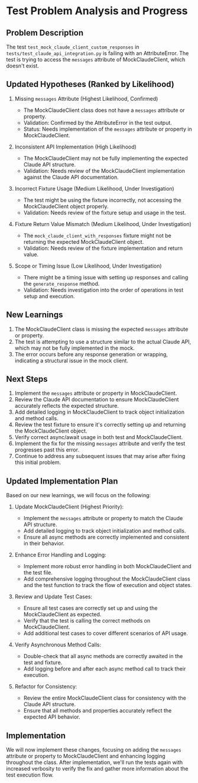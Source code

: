 # Test Problem Analysis and Progress

## Problem Description
The test `test_mock_claude_client_custom_responses` in `tests/test_claude_api_integration.py` is failing with an AttributeError. The test is trying to access the `messages` attribute of MockClaudeClient, which doesn't exist.

## Updated Hypotheses (Ranked by Likelihood)

1. Missing `messages` Attribute (Highest Likelihood, Confirmed)
   - The MockClaudeClient class does not have a `messages` attribute or property.
   - Validation: Confirmed by the AttributeError in the test output.
   - Status: Needs implementation of the `messages` attribute or property in MockClaudeClient.

2. Inconsistent API Implementation (High Likelihood)
   - The MockClaudeClient may not be fully implementing the expected Claude API structure.
   - Validation: Needs review of the MockClaudeClient implementation against the Claude API documentation.

3. Incorrect Fixture Usage (Medium Likelihood, Under Investigation)
   - The test might be using the fixture incorrectly, not accessing the MockClaudeClient object properly.
   - Validation: Needs review of the fixture setup and usage in the test.

4. Fixture Return Value Mismatch (Medium Likelihood, Under Investigation)
   - The `mock_claude_client_with_responses` fixture might not be returning the expected MockClaudeClient object.
   - Validation: Needs review of the fixture implementation and return value.

5. Scope or Timing Issue (Low Likelihood, Under Investigation)
   - There might be a timing issue with setting up responses and calling the `generate_response` method.
   - Validation: Needs investigation into the order of operations in test setup and execution.

## New Learnings

1. The MockClaudeClient class is missing the expected `messages` attribute or property.
2. The test is attempting to use a structure similar to the actual Claude API, which may not be fully implemented in the mock.
3. The error occurs before any response generation or wrapping, indicating a structural issue in the mock client.

## Next Steps

1. Implement the `messages` attribute or property in MockClaudeClient.
2. Review the Claude API documentation to ensure MockClaudeClient accurately reflects the expected structure.
3. Add detailed logging in MockClaudeClient to track object initialization and method calls.
4. Review the test fixture to ensure it's correctly setting up and returning the MockClaudeClient object.
5. Verify correct async/await usage in both test and MockClaudeClient.
6. Implement the fix for the missing `messages` attribute and verify the test progresses past this error.
7. Continue to address any subsequent issues that may arise after fixing this initial problem.

## Updated Implementation Plan

Based on our new learnings, we will focus on the following:

1. Update MockClaudeClient (Highest Priority):
   - Implement the `messages` attribute or property to match the Claude API structure.
   - Add detailed logging to track object initialization and method calls.
   - Ensure all async methods are correctly implemented and consistent in their behavior.

2. Enhance Error Handling and Logging:
   - Implement more robust error handling in both MockClaudeClient and the test file.
   - Add comprehensive logging throughout the MockClaudeClient class and the test function to track the flow of execution and object states.

3. Review and Update Test Cases:
   - Ensure all test cases are correctly set up and using the MockClaudeClient as expected.
   - Verify that the test is calling the correct methods on MockClaudeClient.
   - Add additional test cases to cover different scenarios of API usage.

4. Verify Asynchronous Method Calls:
   - Double-check that all async methods are correctly awaited in the test and fixture.
   - Add logging before and after each async method call to track their execution.

5. Refactor for Consistency:
   - Review the entire MockClaudeClient class for consistency with the Claude API structure.
   - Ensure that all methods and properties accurately reflect the expected API behavior.

## Implementation

We will now implement these changes, focusing on adding the `messages` attribute or property to MockClaudeClient and enhancing logging throughout the class. After implementation, we'll run the tests again with increased verbosity to verify the fix and gather more information about the test execution flow.
